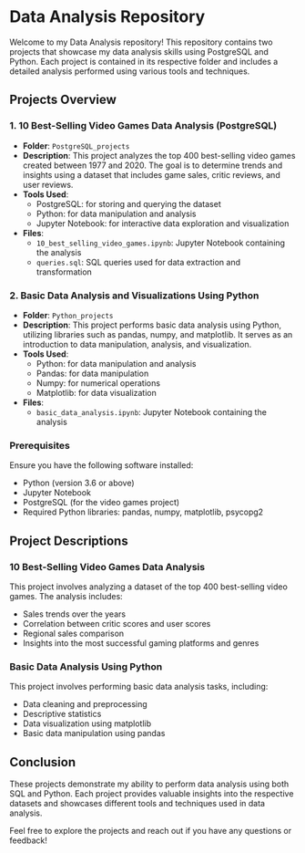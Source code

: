 # Data Analysis Repository

Welcome to my Data Analysis repository! This repository contains two projects that showcase my data analysis skills using PostgreSQL and Python. Each project is contained in its respective folder and includes a detailed analysis performed using various tools and techniques.

## Projects Overview

### 1. 10 Best-Selling Video Games Data Analysis (PostgreSQL)
- **Folder**: `PostgreSQL_projects`
- **Description**: This project analyzes the top 400 best-selling video games created between 1977 and 2020. The goal is to determine trends and insights using a dataset that includes game sales, critic reviews, and user reviews.
- **Tools Used**:
  - PostgreSQL: for storing and querying the dataset
  - Python: for data manipulation and analysis
  - Jupyter Notebook: for interactive data exploration and visualization
- **Files**:
  - `10_best_selling_video_games.ipynb`: Jupyter Notebook containing the analysis
  - `queries.sql`: SQL queries used for data extraction and transformation

### 2. Basic Data Analysis and Visualizations Using Python
- **Folder**: `Python_projects`
- **Description**: This project performs basic data analysis using Python, utilizing libraries such as pandas, numpy, and matplotlib. It serves as an introduction to data manipulation, analysis, and visualization.
- **Tools Used**:
  - Python: for data manipulation and analysis
  - Pandas: for data manipulation
  - Numpy: for numerical operations
  - Matplotlib: for data visualization
- **Files**:
  - `basic_data_analysis.ipynb`: Jupyter Notebook containing the analysis


### Prerequisites
Ensure you have the following software installed:
- Python (version 3.6 or above)
- Jupyter Notebook
- PostgreSQL (for the video games project)
- Required Python libraries: pandas, numpy, matplotlib, psycopg2


## Project Descriptions

### 10 Best-Selling Video Games Data Analysis
This project involves analyzing a dataset of the top 400 best-selling video games. The analysis includes:
- Sales trends over the years
- Correlation between critic scores and user scores
- Regional sales comparison
- Insights into the most successful gaming platforms and genres

### Basic Data Analysis Using Python
This project involves performing basic data analysis tasks, including:
- Data cleaning and preprocessing
- Descriptive statistics
- Data visualization using matplotlib
- Basic data manipulation using pandas

## Conclusion
These projects demonstrate my ability to perform data analysis using both SQL and Python. Each project provides valuable insights into the respective datasets and showcases different tools and techniques used in data analysis.

Feel free to explore the projects and reach out if you have any questions or feedback!


